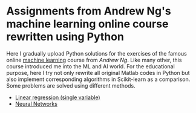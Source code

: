 # Assignments from Andrew Ng's machine learning online course rewritten using Python

Here I gradually upload Python solutions for the exercises of the famous online [machine learning](https://www.coursera.org/learn/machine-learning) course from _Andrew Ng_. Like many other, this course introduced me into the ML and AI world. For the educational purpose, here I try not only rewrite all original Matlab codes in Python but also implement corresponding algorithms in Scikit-learn as a comparison. Some problems are solved using different methods. 

* [Linear regression (single variable)](/notebooks/Linear_reg.ipynb)
* [Neural Networks](/notebooks/ex3_nn.ipynb)
